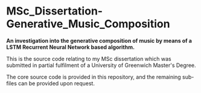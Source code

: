 # MSc_Dissertation-Generative_Music_Composition
**An investigation into the generative composition of music by means of a LSTM Recurrent Neural Network based algorithm.**

This is the source code relating to my MSc dissertation which was submitted in partial fulfilment of a University of Greenwich Master's Degree.

The core source code is provided in this repository, and the remaining sub-files can be provided upon request.
